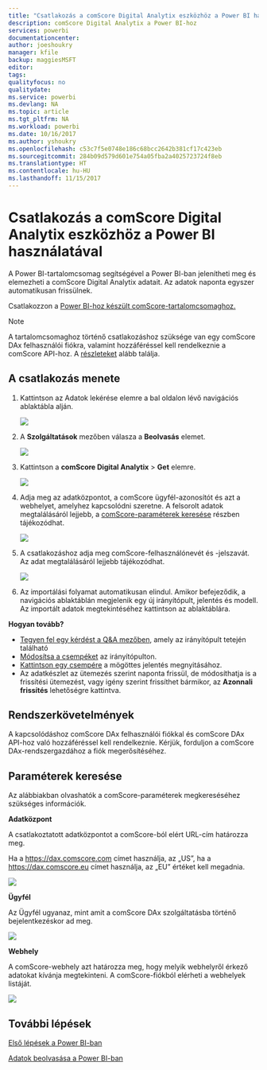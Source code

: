 ```yaml
---
title: "Csatlakozás a comScore Digital Analytix eszközhöz a Power BI használatával"
description: comScore Digital Analytix a Power BI-hoz
services: powerbi
documentationcenter: 
author: joeshoukry
manager: kfile
backup: maggiesMSFT
editor: 
tags: 
qualityfocus: no
qualitydate: 
ms.service: powerbi
ms.devlang: NA
ms.topic: article
ms.tgt_pltfrm: NA
ms.workload: powerbi
ms.date: 10/16/2017
ms.author: yshoukry
ms.openlocfilehash: c53c7f5e0748e186c68bcc2642b381cf17c423eb
ms.sourcegitcommit: 284b09d579d601e754a05fba2a4025723724f8eb
ms.translationtype: HT
ms.contentlocale: hu-HU
ms.lasthandoff: 11/15/2017
---
```

# <a name="connect-to-comscore-digital-analytix-with-power-bi"></a>Csatlakozás a comScore Digital Analytix eszközhöz a Power BI használatával
A Power BI-tartalomcsomag segítségével a Power BI-ban jelenítheti meg és elemezheti a comScore Digital Analytix adatait. Az adatok naponta egyszer automatikusan frissülnek.

Csatlakozzon a [Power BI-hoz készült comScore-tartalomcsomaghoz.](https://app.powerbi.com/getdata/services/comscore)

>[!NOTE]
>A tartalomcsomaghoz történő csatlakozáshoz szüksége van egy comScore DAx felhasználói fiókra, valamint hozzáféréssel kell rendelkeznie a comScore API-hoz. A [részleteket](#Requirements) alább találja.

## <a name="how-to-connect"></a>A csatlakozás menete
1. Kattintson az Adatok lekérése elemre a bal oldalon lévő navigációs ablaktábla alján.
   
   ![](media/service-connect-to-connect-to/getdata.png)
2. A **Szolgáltatások** mezőben válasza a **Beolvasás** elemet.
   
   ![](media/service-connect-to-connect-to/services.png)
3. Kattintson a **comScore Digital Analytix** \> **Get** elemre.
   
   ![](media/service-connect-to-connect-to/comscore.png)
4. Adja meg az adatközpontot, a comScore ügyfél-azonosítót és azt a webhelyet, amelyhez kapcsolódni szeretne. A felsorolt adatok megtalálásáról lejjebb, a [comScore-paraméterek keresése](#FindingParams) részben tájékozódhat.
   
   ![](media/service-connect-to-connect-to/parameters.png)
5. A csatlakozáshoz adja meg comScore-felhasználónevét és -jelszavát. Az adat megtalálásáról lejjebb tájékozódhat.
   
   ![](media/service-connect-to-connect-to/creds.png)
6. Az importálási folyamat automatikusan elindul. Amikor befejeződik, a navigációs ablaktáblán megjelenik egy új irányítópult, jelentés és modell. Az importált adatok megtekintéséhez kattintson az ablaktáblára.

**Hogyan tovább?**

* [Tegyen fel egy kérdést a Q&A mezőben](service-q-and-a.md), amely az irányítópult tetején található
* [Módosítsa a csempéket](service-dashboard-edit-tile.md) az irányítópulton.
* [Kattintson egy csempére](service-dashboard-tiles.md) a mögöttes jelentés megnyitásához.
* Az adatkészlet az ütemezés szerint naponta frissül, de módosíthatja is a frissítési ütemezést, vagy igény szerint frissíthet bármikor, az **Azonnali frissítés** lehetőségre kattintva.

<a name="Requirements"></a>

## <a name="system-requirements"></a>Rendszerkövetelmények
A kapcsolódáshoz comScore DAx felhasználói fiókkal és comScore DAx API-hoz való hozzáféréssel kell rendelkeznie. Kérjük, forduljon a comScore DAx-rendszergazdához a fiók megerősítéséhez.

<a name="FindingParams"></a>

## <a name="finding-parameters"></a>Paraméterek keresése
Az alábbiakban olvashatók a comScore-paraméterek megkereséséhez szükséges információk.

**Adatközpont**

A csatlakoztatott adatközpontot a comScore-ból elért URL-cím határozza meg.

Ha a https://dax.comscore.com címet használja, az „US”, ha a https://dax.comscore.eu címet használja, az „EU” értéket kell megadnia.

![](media/service-connect-to-connect-to/comscore_url.png) 

**Ügyfél**

Az Ügyfél ugyanaz, mint amit a comScore DAx szolgáltatásba történő bejelentkezéskor ad meg.

![](media/service-connect-to-connect-to/comscore_signin.png) 

**Webhely**

A comScore-webhely azt határozza meg, hogy melyik webhelyről érkező adatokat kívánja megtekinteni. A comScore-fiókból elérheti a webhelyek listáját.

![](media/service-connect-to-connect-to/comscore_sites.png)

## <a name="next-steps"></a>További lépések
[Első lépések a Power BI-ban](service-get-started.md)

[Adatok beolvasása a Power BI-ban](service-get-data.md)

